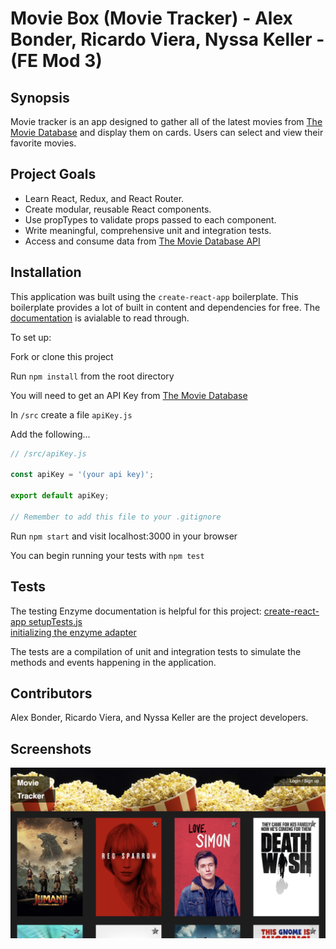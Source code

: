 # Movie Box (Movie Tracker) - Alex Bonder, Ricardo Viera, Nyssa Keller - (FE Mod 3)

## Synopsis

Movie tracker is an app designed to gather all of the latest movies from [The Movie Database](https://www.themoviedb.org/) and display them on cards. Users can select and view their favorite movies.

## Project Goals

* Learn React, Redux, and React Router.
* Create modular, reusable React components.
* Use propTypes to validate props passed to each component.
* Write meaningful, comprehensive unit and integration tests.
* Access and consume data from [The Movie Database API](https://www.themoviedb.org/documentation/api)

## Installation

This application was built using the `create-react-app` boilerplate. This boilerplate provides a lot of built in content and dependencies for free. The [documentation](https://github.com/facebookincubator/create-react-app) is avialable to read through.

To set up: 

Fork or clone this project

Run `npm install` from the root directory

You will need to get an API Key from [The Movie Database](https://www.themoviedb.org/documentation/api)

In `/src` create a file `apiKey.js`

Add the following...

```javascript
// /src/apiKey.js

const apiKey = '(your api key)';

export default apiKey;

// Remember to add this file to your .gitignore
```

Run `npm start` and visit localhost:3000 in your browser

You can begin running your tests with `npm test`

## Tests

The testing Enzyme documentation is helpful for this project:
[create-react-app
setupTests.js](https://github.com/facebookincubator/create-react-app/blob/master/packages/react-scripts/template/README.md#initializing-test-environment)  
[initializing the enzyme adapter](http://airbnb.io/enzyme/docs/installation/react-15.html)

The tests are a compilation of unit and integration tests to simulate the methods and events happening in the application.

## Contributors

Alex Bonder, Ricardo Viera, and Nyssa Keller are the project developers.

## Screenshots

![Landing Page](screenshots/landing-page.png)
